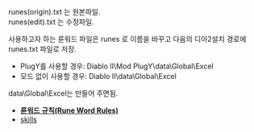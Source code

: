 runes(origin).txt 는 원본파일.<br>
runes(edit).txt 는 수정파일.<br>

사용하고자 하는 룬워드 파일은 runes 로 이름을 바꾸고 다음의 디아2설치 경로에 runes.txt 파일로 저장.
<ul>
<li>PlugY를 사용할 경우: Diablo II\Mod PlugY\data\Global\Excel</li>
<li>모드 없이 사용할 경우: Diablo II\data\Global\Excel</li>
</ul>

data\Global\Excel는 만들어 주면됨.

<ul>
  <li><a href="http://classic.battle.net/diablo2exp/items/runewords.shtml"><strong>룬워드 규칙(Rune Word Rules)</strong></a></li>
  <li><a href="https://github.com/fabd/diablo2/blob/master/code/d2_113_data/Skills.txt">skills</a></li>
</ul>
